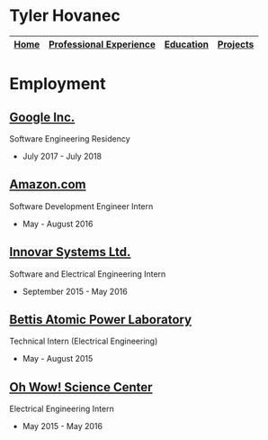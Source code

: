 # Tyler Hovanec

[Home](Home.md) | [Professional Experience](ProfessionalExperience.md) | [Education](Education.md) | [Projects](Projects.md)
--------------- | ---------------------------------------------------- | ------------------------- | ----------------------

# Employment

## [Google Inc.](Google.md)

Software Engineering Residency  
* July 2017 - July 2018

## [Amazon.com](Amazon.md)

Software Development Engineer Intern  
* May - August 2016

## [Innovar Systems Ltd.](Innovar.md)

Software and Electrical Engineering Intern  
* September 2015 - May 2016

## [Bettis Atomic Power Laboratory](Bettis.md)

Technical Intern (Electrical Engineering)  
* May - August 2015

## [Oh Wow! Science Center](OhWow.md)

Electrical Engineering Intern  
* May 2015 - May 2016
